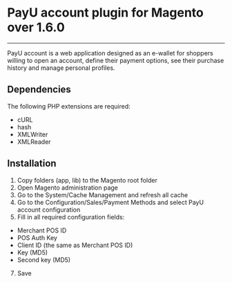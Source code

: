 # PayU account plugin for Magento over 1.6.0
-------
PayU account is a web application designed as an e-wallet for shoppers willing to open an account, define their payment options, see their purchase history and manage personal profiles.

## Dependencies

The following PHP extensions are required:

* cURL
* hash
* XMLWriter
* XMLReader

## Installation

1. Copy folders (app, lib) to the Magento root folder
2. Open Magento administration page
3. Go to the System/Cache Management and refresh all cache
4. Go to the Configuration/Sales/Payment Methods and select PayU account configuration
6. Fill in all required configuration fields:
* Merchant POS ID
* POS Auth Key
* Client ID (the same as Merchant POS ID)
* Key (MD5)
* Second key (MD5)
7. Save
